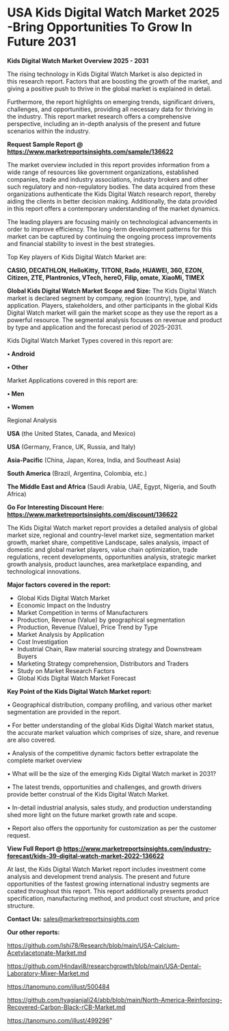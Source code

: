 # USA Kids Digital Watch Market 2025 -Bring Opportunities To Grow In Future 2031

<Strong> Kids Digital Watch Market Overview 2025 - 2031</strong>

The rising technology in Kids Digital Watch Market is also depicted in this research report. Factors that are boosting the growth of the market, and giving a positive push to thrive in the global market is explained in detail.

Furthermore, the report highlights on emerging trends, significant drivers, challenges, and opportunities, providing all necessary data for thriving in the industry. This report market research offers a comprehensive perspective, including an in-depth analysis of the present and future scenarios within the industry.

<strong>Request Sample Report @ <a href=https://www.marketreportsinsights.com/sample/136622>https://www.marketreportsinsights.com/sample/136622</a></strong>

The market overview included in this report provides information from a wide range of resources like government organizations, established companies, trade and industry associations, industry brokers and other such regulatory and non-regulatory bodies. The data acquired from these organizations authenticate the Kids Digital Watch research report, thereby aiding the clients in better decision making. Additionally, the data provided in this report offers a contemporary understanding of the market dynamics.

The leading players are focusing mainly on technological advancements in order to improve efficiency. The long-term development patterns for this market can be captured by continuing the ongoing process improvements and financial stability to invest in the best strategies.

Top Key players of Kids Digital Watch Market are:

<strong>CASIO, DECATHLON, HelloKitty, TITONI, Rado, HUAWEI, 360, EZON, Citizen, ZTE, Plantronics, VTech, hereO, Filip, omate, XiaoMi, TIMEX</strong>

<strong><b>Global Kids Digital Watch Market Scope and Size:</b></strong>
The Kids Digital Watch market is declared segment by company, region (country), type, and application. Players, stakeholders, and other participants in the global Kids Digital Watch market will gain the market scope as they use the report as a powerful resource. The segmental analysis focuses on revenue and product by type and application and the forecast period of 2025-2031.

Kids Digital Watch Market Types covered in this report are:

<strong>• Android

• Other</strong>

Market Applications covered in this report are:

<strong>• Men

• Women</strong> 

Regional Analysis

<strong>USA</strong> (the United States, Canada, and Mexico)

<strong>USA</strong> (Germany, France, UK, Russia, and Italy)

<strong>Asia-Pacific</strong> (China, Japan, Korea, India, and Southeast Asia)

<strong>South America</strong> (Brazil, Argentina, Colombia, etc.)

<strong>The Middle East and Africa</strong> (Saudi Arabia, UAE, Egypt, Nigeria, and South Africa)

<strong>Go For Interesting Discount Here: <a href=https://www.marketreportsinsights.com/discount/136622>https://www.marketreportsinsights.com/discount/136622</a></strong>

The Kids Digital Watch market report provides a detailed analysis of global market size, regional and country-level market size, segmentation market growth, market share, competitive Landscape, sales analysis, impact of domestic and global market players, value chain optimization, trade regulations, recent developments, opportunities analysis, strategic market growth analysis, product launches, area marketplace expanding, and technological innovations.

<strong><b>Major factors covered in the report:</b></strong>
<ul>
  <li>Global Kids Digital Watch Market </li>
  <li>Economic Impact on the Industry</li>
  <li>Market Competition in terms of Manufacturers</li>
  <li>Production, Revenue (Value) by geographical segmentation</li>
  <li>Production, Revenue (Value), Price Trend by Type</li>
  <li>Market Analysis by Application</li>
  <li>Cost Investigation</li>
  <li>Industrial Chain, Raw material sourcing strategy and Downstream Buyers</li>
  <li>Marketing Strategy comprehension, Distributors and Traders</li>
  <li>Study on Market Research Factors</li>
  <li>Global Kids Digital Watch Market Forecast</li>
</ul>

<strong><b>Key Point of the Kids Digital Watch Market report:</b></strong>

• Geographical distribution, company profiling, and various other market segmentation are provided in the report.

• For better understanding of the global Kids Digital Watch market status, the accurate market valuation which comprises of size, share, and revenue are also covered.

• Analysis of the competitive dynamic factors better extrapolate the complete market overview

• What will be the size of the emerging Kids Digital Watch market in 2031?

• The latest trends, opportunities and challenges, and growth drivers provide better construal of the Kids Digital Watch Market.

• In-detail industrial analysis, sales study, and production understanding shed more light on the future market growth rate and scope.

• Report also offers the opportunity for customization as per the customer request.

<strong><b>View Full Report @ <a href=https://www.marketreportsinsights.com/industry-forecast/kids-39-digital-watch-market-2022-136622>https://www.marketreportsinsights.com/industry-forecast/kids-39-digital-watch-market-2022-136622</a></b></strong>


At last, the Kids Digital Watch Market report includes investment come analysis and development trend analysis. The present and future opportunities of the fastest growing international industry segments are coated throughout this report. This report additionally presents product specification, manufacturing method, and product cost structure, and price structure.

<strong>Contact Us:</strong>
sales@marketreportsinsights.com

<strong>Our other reports:</strong>

<a href=https://github.com/Ishi78/Research/blob/main/USA-Calcium-Acetylacetonate-Market.md>https://github.com/Ishi78/Research/blob/main/USA-Calcium-Acetylacetonate-Market.md</a>

<a href=https://github.com/Hindavi8/researchgrowth/blob/main/USA-Dental-Laboratory-Mixer-Market.md>https://github.com/Hindavi8/researchgrowth/blob/main/USA-Dental-Laboratory-Mixer-Market.md</a>

<a href=https://tanomuno.com/illust/500484>https://tanomuno.com/illust/500484</a>

<a href=https://github.com/tyagianjali24/abb/blob/main/North-America-Reinforcing-Recovered-Carbon-Black-rCB-Market.md>https://github.com/tyagianjali24/abb/blob/main/North-America-Reinforcing-Recovered-Carbon-Black-rCB-Market.md</a>

<a href=https://tanomuno.com/illust/499296>https://tanomuno.com/illust/499296</a>"
